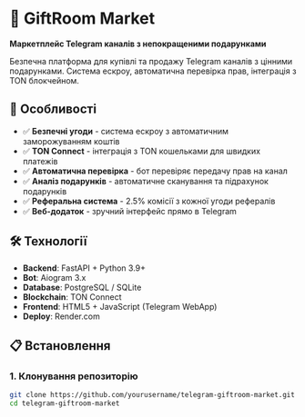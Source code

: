 # 🎁 GiftRoom Market

**Маркетплейс Telegram каналів з непокращеними  подарунками**

Безпечна платформа для купівлі та продажу Telegram каналів з цінними подарунками. Система ескроу, автоматична перевірка прав, інтеграція з TON блокчейном.

## 🚀 Особливості

- ✅ **Безпечні угоди** - система ескроу з автоматичним заморожуванням коштів
- ✅ **TON Connect** - інтеграція з TON кошельками для швидких платежів  
- ✅ **Автоматична перевірка** - бот перевіряє передачу прав на канал
- ✅ **Аналіз подарунків** - автоматичне сканування та підрахунок подарунків
- ✅ **Реферальна система** - 2.5% комісії з кожної угоди рефералів
- ✅ **Веб-додаток** - зручний інтерфейс прямо в Telegram

## 🛠️ Технології

- **Backend**: FastAPI + Python 3.9+
- **Bot**: Aiogram 3.x
- **Database**: PostgreSQL / SQLite
- **Blockchain**: TON Connect
- **Frontend**: HTML5 + JavaScript (Telegram WebApp)
- **Deploy**: Render.com

## 📋 Встановлення

### 1. Клонування репозиторію
```bash
git clone https://github.com/yourusername/telegram-giftroom-market.git
cd telegram-giftroom-market
